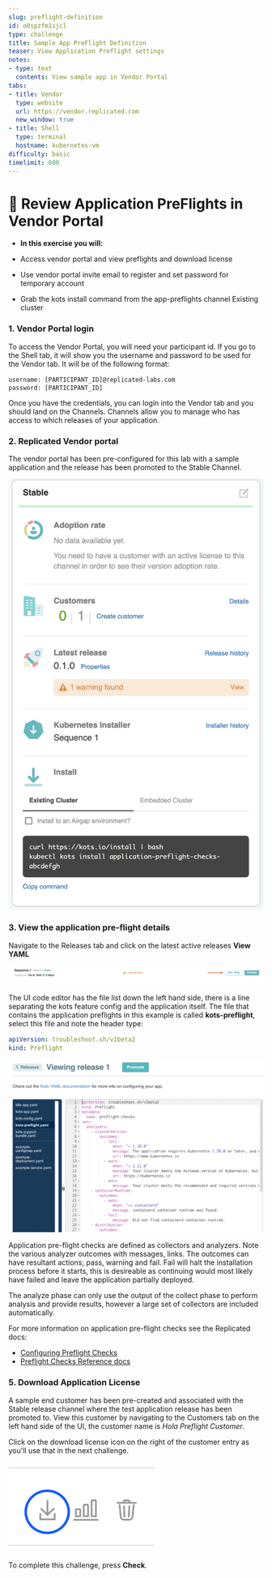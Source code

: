 ```yaml
---
slug: preflight-definition
id: o0spzfm1sjcl
type: challenge
title: Sample App PreFlight Definition
teaser: View Application Preflight settings
notes:
- type: text
  contents: View sample app in Vendor Portal
tabs:
- title: Vendor
  type: website
  url: https://vendor.replicated.com
  new_window: true
- title: Shell
  type: terminal
  hostname: kubernetes-vm
difficulty: basic
timelimit: 600
---
```


👋 Review Application PreFlights in Vendor Portal
=================================================

* **In this exercise you will:**

 * Access vendor portal and view preflights and download license
 * Use vendor portal invite email to register and set password for temporary account
 * Grab the kots install command from the app-preflights channel Existing cluster


### 1. Vendor Portal login

To access the Vendor Portal, you will need your participant id. If you go to the Shell tab, it will show you the username and password to be used for the Vendor tab. It will be of the following format:
```
username: [PARTICIPANT_ID]@replicated-labs.com
password: [PARTICIPANT_ID]
```

Once you have the credentials, you can login into the Vendor tab and you should land on the Channels. Channels allow you to manage who has access to which releases of your application.


### 2. Replicated Vendor portal

The vendor portal has been pre-configured for this lab with a sample application and the release has been promoted to the Stable Channel.

![preflight-channel](../assets/preflight-channel.png)


### 3. View the application pre-flight details

Navigate to the Releases tab and click on the latest active releases **View YAML**

![preflight-release-yaml](../assets/preflight-view-yaml-link.png)

The UI code editor has the file list down the left hand side, there is a line separating the kots feature config and the application itself.
The file that contains the application preflights in this example is called **kots-preflight**, select this file and note the header type:

```yaml
apiVersion: troubleshoot.sh/v1beta2
kind: Preflight
```

![preflight-release-yaml](../assets/preflight-release-yaml.png)

Application pre-flight checks are defined as collectors and analyzers. Note the various analyzer outcomes with messages, links.
The outcomes can have resultant actions; pass, warning and fail.  Fail will halt the installation process before it starts, this is desireable as continuing would most likely have failed and leave the application partially deployed.

The analyze phase can only use the output of the collect phase to perform analysis and provide results, however a large set of collectors are included automatically.

For more information on application pre-flight checks see the Replicated docs:
* <font color="LightBlue">[Configuring Preflight Checks](https://docs.replicated.com/vendor/preflight-support-bundle-creating)</font>
* <font color="LightBlue">[Preflight Checks Reference docs](https://docs.replicated.com/reference/custom-resource-preflight#preflight)</font>


### 5. Download Application License

A sample end customer has been pre-created and associated with the Stable release channel where the test application release has been promoted to.  View this customer by navigating to the Customers tab on the left hand side of the UI, the customer name is *Hola Preflight Customer*.

Click on the download license icon on the right of the customer entry as you'll use that in the next challenge.

![license-dlicon](../assets/license-download-icon.png)


To complete this challenge, press **Check**.

